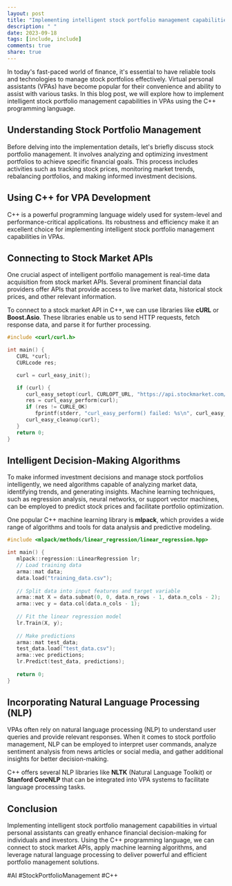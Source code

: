 ```yaml
---
layout: post
title: "Implementing intelligent stock portfolio management capabilities in virtual personal assistants with C++"
description: " "
date: 2023-09-18
tags: [include, include]
comments: true
share: true
---
```


In today's fast-paced world of finance, it's essential to have reliable tools and technologies to manage stock portfolios effectively. Virtual personal assistants (VPAs) have become popular for their convenience and ability to assist with various tasks. In this blog post, we will explore how to implement intelligent stock portfolio management capabilities in VPAs using the C++ programming language.

## Understanding Stock Portfolio Management

Before delving into the implementation details, let's briefly discuss stock portfolio management. It involves analyzing and optimizing investment portfolios to achieve specific financial goals. This process includes activities such as tracking stock prices, monitoring market trends, rebalancing portfolios, and making informed investment decisions.

## Using C++ for VPA Development

C++ is a powerful programming language widely used for system-level and performance-critical applications. Its robustness and efficiency make it an excellent choice for implementing intelligent stock portfolio management capabilities in VPAs.

## Connecting to Stock Market APIs

One crucial aspect of intelligent portfolio management is real-time data acquisition from stock market APIs. Several prominent financial data providers offer APIs that provide access to live market data, historical stock prices, and other relevant information.

To connect to a stock market API in C++, we can use libraries like **cURL** or **Boost.Asio**. These libraries enable us to send HTTP requests, fetch response data, and parse it for further processing.

```cpp
#include <curl/curl.h>

int main() {
   CURL *curl;
   CURLcode res;

   curl = curl_easy_init();

   if (curl) {
      curl_easy_setopt(curl, CURLOPT_URL, "https://api.stockmarket.com/stocks/APPL");
      res = curl_easy_perform(curl);
      if (res != CURLE_OK)
         fprintf(stderr, "curl_easy_perform() failed: %s\n", curl_easy_strerror(res));
      curl_easy_cleanup(curl);
   }
   return 0;
}
```

## Intelligent Decision-Making Algorithms

To make informed investment decisions and manage stock portfolios intelligently, we need algorithms capable of analyzing market data, identifying trends, and generating insights. Machine learning techniques, such as regression analysis, neural networks, or support vector machines, can be employed to predict stock prices and facilitate portfolio optimization.

One popular C++ machine learning library is **mlpack**, which provides a wide range of algorithms and tools for data analysis and predictive modeling.

```cpp
#include <mlpack/methods/linear_regression/linear_regression.hpp>

int main() {
   mlpack::regression::LinearRegression lr;
   // Load training data
   arma::mat data;
   data.load("training_data.csv");
   
   // Split data into input features and target variable
   arma::mat X = data.submat(0, 0, data.n_rows - 1, data.n_cols - 2);
   arma::vec y = data.col(data.n_cols - 1);
   
   // Fit the linear regression model
   lr.Train(X, y);
   
   // Make predictions
   arma::mat test_data;
   test_data.load("test_data.csv");
   arma::vec predictions;
   lr.Predict(test_data, predictions);
   
   return 0;
}
```

## Incorporating Natural Language Processing (NLP)

VPAs often rely on natural language processing (NLP) to understand user queries and provide relevant responses. When it comes to stock portfolio management, NLP can be employed to interpret user commands, analyze sentiment analysis from news articles or social media, and gather additional insights for better decision-making.

C++ offers several NLP libraries like **NLTK** (Natural Language Toolkit) or **Stanford CoreNLP** that can be integrated into VPA systems to facilitate language processing tasks.

## Conclusion

Implementing intelligent stock portfolio management capabilities in virtual personal assistants can greatly enhance financial decision-making for individuals and investors. Using the C++ programming language, we can connect to stock market APIs, apply machine learning algorithms, and leverage natural language processing to deliver powerful and efficient portfolio management solutions.

#AI #StockPortfolioManagement #C++